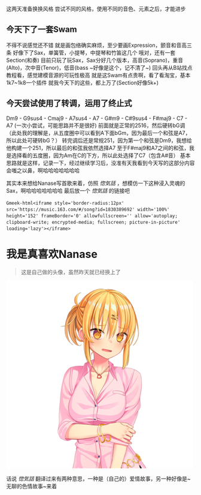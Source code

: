 这两天准备换换风格
尝试不同的风格，使用不同的音色、元素之后，才能进步

## 今天下了一套Swam
不得不说感觉还不错
就是画包络确实麻烦，至少要画Expression，颤音和音高三条
好像下了Sax，单簧管，小提琴，中提琴和竹笛这几个
哦对，还有一套Section(和奏)
目前只玩了玩Sax，Sax分好几个版本，高音(Soprano)，重音(Alto)，次中音(Tenor)，低音(bass ~好像是这个，记不清了~)
回头再从B站找点教程看，感觉建模音源的可玩性极高
就是这Swam有点贵啊，看了看淘宝，基本1k7~1k8一个插件
就我今天下的这些，都上万了(Section好像5k+)

## 今天尝试使用了转调，运用了终止式
Dm9 - G9sus4 - Cmaj9 - A7sus4 - A7 - G#m9 - C#9sus4 - F#maj9 - C7 - A7 (一次小尝试，可能思路并不是很好)
前面就是正常的2516，然后硬转bG调（此处我的理解是，从五度圈中可以看到A下面bGm，因为最后一个和弦是A7，所以此处可硬转bG？）
转完调后还是常规251，因为第一个和弦是Dm9，我想给他构建一个251，所以最后的和弦我依然选择A7
至于F#maj9和A7之间的和弦，我是选择看的五度圈，因为Am在C的下方，所以此处选择了C7（包含A#音）
基本思路就是这样，记录一下，经过继续学习后，没准有天我看到今天写的这部分内容会嗤之以鼻，啊哈哈哈哈哈哈哈

其实本来想给Nanase写首歌来着，仿照 _惚気話_ ，想模仿一下这种浸入灵魂的Sax，啊哈哈哈哈哈哈哈
最后放一个 _惚気話_ 的链接吧

`Gmeek-html<iframe style='border-radius:12px' src='https://music.163.com/#/song?id=1830389692' width='100%' height='152' frameBorder='0' allowfullscreen='' allow='autoplay; clipboard-write; encrypted-media; fullscreen; picture-in-picture' loading='lazy'></iframe>`

# 我是真喜欢Nanase

> 这是自己做的头像，虽然昨天就已经换上了

<img width="500" height="500" alt="Image" src="https://raw.githubusercontent.com/Nanananase/Nanananase.github.io/refs/heads/main/static/Nanase%20JPG.jpg" />

话说 _惚気話_ 翻译过来有两种意思，一种是（自己的）爱情故事，另一种好像是~无聊的色情故事~来着

